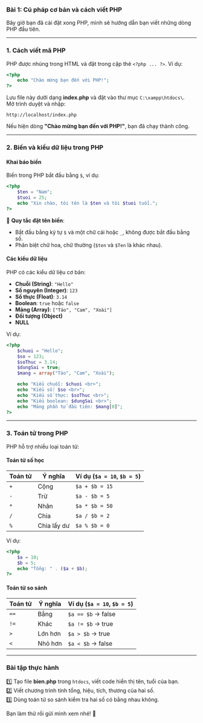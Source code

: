 ### **Bài 1: Cú pháp cơ bản và cách viết PHP**  

Bây giờ bạn đã cài đặt xong PHP, mình sẽ hướng dẫn bạn viết những dòng PHP đầu tiên.

---

### **1. Cách viết mã PHP**
PHP được nhúng trong HTML và đặt trong cặp thẻ `<?php ... ?>`. Ví dụ:

```php
<?php
    echo "Chào mừng bạn đến với PHP!";
?>
```
Lưu file này dưới dạng **index.php** và đặt vào thư mục `C:\xampp\htdocs\`.  
Mở trình duyệt và nhập:
```
http://localhost/index.php
```
Nếu hiện dòng **"Chào mừng bạn đến với PHP!"**, bạn đã chạy thành công.

---

### **2. Biến và kiểu dữ liệu trong PHP**
#### **Khai báo biến**
Biến trong PHP bắt đầu bằng `$`, ví dụ:

```php
<?php
    $ten = "Nam";
    $tuoi = 25;
    echo "Xin chào, tôi tên là $ten và tôi $tuoi tuổi.";
?>
```

🔹 **Quy tắc đặt tên biến**:
- Bắt đầu bằng ký tự `$` và một chữ cái hoặc `_`, không được bắt đầu bằng số.
- Phân biệt chữ hoa, chữ thường (`$ten` và `$Ten` là khác nhau).

#### **Các kiểu dữ liệu**
PHP có các kiểu dữ liệu cơ bản:
- **Chuỗi (String)**: `"Hello"`  
- **Số nguyên (Integer)**: `123`  
- **Số thực (Float)**: `3.14`  
- **Boolean**: `true` hoặc `false`  
- **Mảng (Array)**: `["Táo", "Cam", "Xoài"]`  
- **Đối tượng (Object)**  
- **NULL**  

Ví dụ:

```php
<?php
    $chuoi = "Hello";
    $so = 123;
    $soThuc = 3.14;
    $dungSai = true;
    $mang = array("Táo", "Cam", "Xoài");

    echo "Kiểu chuỗi: $chuoi <br>";
    echo "Kiểu số: $so <br>";
    echo "Kiểu số thực: $soThuc <br>";
    echo "Kiểu boolean: $dungSai <br>";
    echo "Mảng phần tử đầu tiên: $mang[0]";
?>
```

---

### **3. Toán tử trong PHP**
PHP hỗ trợ nhiều loại toán tử:

#### **Toán tử số học**
| Toán tử | Ý nghĩa  | Ví dụ (`$a = 10`, `$b = 5`) |
|---------|---------|------------------|
| `+`     | Cộng    | `$a + $b = 15`   |
| `-`     | Trừ     | `$a - $b = 5`    |
| `*`     | Nhân    | `$a * $b = 50`   |
| `/`     | Chia    | `$a / $b = 2`    |
| `%`     | Chia lấy dư | `$a % $b = 0` |

Ví dụ:

```php
<?php
    $a = 10;
    $b = 5;
    echo "Tổng: " . ($a + $b);
?>
```

#### **Toán tử so sánh**
| Toán tử | Ý nghĩa | Ví dụ (`$a = 10`, `$b = 5`) |
|---------|---------|------------------|
| `==`   | Bằng    | `$a == $b` → false |
| `!=`   | Khác    | `$a != $b` → true  |
| `>`    | Lớn hơn | `$a > $b` → true  |
| `<`    | Nhỏ hơn | `$a < $b` → false |

---

### **Bài tập thực hành**
1️⃣ Tạo file **bien.php** trong `htdocs`, viết code hiển thị tên, tuổi của bạn.  
2️⃣ Viết chương trình tính tổng, hiệu, tích, thương của hai số.  
3️⃣ Dùng toán tử so sánh kiểm tra hai số có bằng nhau không.

Bạn làm thử rồi gửi mình xem nhé! 🚀